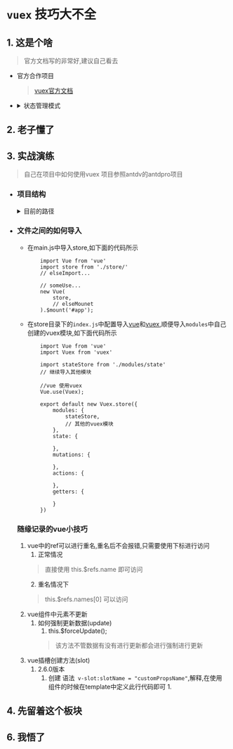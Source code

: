 # `vuex` 技巧大不全
## 1. 这是个啥
> 官方文档写的非常好,建议自己看去
+ 官方合作项目
  > [vuex官方文档](https://vuex.vuejs.org/zh)
+ <details>
    <summary> 状态管理模式 </summary>
    
    在一个专门的地方来存储数据,类似于仓库的存在,也可以视作一个快递中转站.统一管理数据,好知道一些数据到了什么地方,你的包裹到了什么地方
  </details>
## 2. 老子懂了

## 3. 实战演练
> 自己在项目中如何使用vuex 项目参照antdv的antdpro项目
+ ### 项目结构 
  <details>
    <summary>目前的路径</summary>
    
    > 带后缀的是文件,没带后缀就是文件夹
    - `src`
      -  `store`
         -  <font color=#008000>index.js</font>
         -  `modules`
            -  state.js
   </details>     
+ ### 文件之间的如何导入
  + 在main.js中导入store,如下面的代码所示
    ```
        import Vue from 'vue'
        import store from './store/'
        // elseImport...

        // someUse...
        new Vue(
            store,
            // elseMounet
        ).$mount('#app');
    ```
  + 在store目录下的`index.js`中配置导入[vue](https://cn.vuejs.org/index.html)和[vuex](https://vuex.vuejs.org/zh),顺便导入`modules`中自己创建的vuex模块,如下面代码所示
    ```
        import Vue from 'vue'
        import Vuex from 'vuex'

        import stateStore from './modules/state'
        // 继续导入其他模块

        //vue 使用vuex
        Vue.use(Vuex);

        export default new Vuex.store({
            modules: {
                stateStore,
                // 其他的vuex模块
            },
            state: {

            },
            mutations: {

            },
            actions: {

            },
            getters: {

            }
        })
    ```
  ### 随缘记录的vue小技巧
    1. vue中的ref可以进行重名,重名后不会报错,只需要使用下标进行访问
        1. 正常情况
        > 直接使用 this.$refs.name 即可访问 
        2. 重名情况下 
        > this.$refs.names[0] 可以访问
    2. vue组件中元素不更新
       1. 如何强制更新数据(update)
          1. this.$forceUpdate();
          > 该方法不管数据有没有进行更新都会进行强制进行更新 
    3. vue插槽创建方法(slot)
       1. 2.6.0版本
          1. 创建
            语法` v-slot:slotName = "customPropsName"`,解释,在使用组件的时候在template中定义此行代码即可
              1. 
## 4. 先留着这个板块
## 6. 我悟了